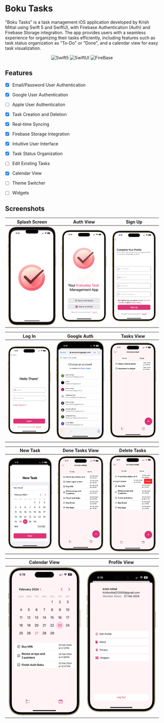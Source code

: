 
# Boku Tasks

"Boku Tasks" is a task management iOS application developed by Krish Mittal using Swift 5 and SwiftUI, with Firebase Authentication (Auth) and Firebase Storage integration. The app provides users with a seamless experience for organizing their tasks efficiently, including features such as task status organization as "To-Do" or "Done", and a calendar view for easy task visualization.

<p align="center">
    <img src="https://developer.apple.com/assets/elements/icons/swift/swift-96x96_2x.png" alt="Swift5" width="48" height="48">
    <img src="https://developer.apple.com/assets/elements/icons/swiftui/swiftui-96x96_2x.png" alt="SwiftUI" width="48" height="48">
    <img src="https://res.cloudinary.com/startup-grind/image/upload/c_fill,dpr_2.0,f_auto,g_center,h_1080,q_100,w_1080/v1/gcs/platform-data-dsc/events/firebase_logo-1.png" alt="FireBase" width="48" height="48">
</p>

## Features

- [x]  Email/Password User Authentication
- [x]  Google User Authentication
- [ ]  Apple User Authentication
- [x]  Task Creation and Deletion
- [x]  Real-time Syncing
- [x]  Firebase Storage Integration
- [x]  Intuitive User Interface
- [x]  Task Status Organization
- [ ]  Edit Existing Tasks
- [x]  Calendar View
- [ ]  Theme Switcher
- [ ]  Widgets



## Screenshots

| Splash Screen | Auth View | Sign Up |
|:-------------:|:---------:|:-------:|
| ![Splash Screen](https://github.com/krishmittal21/BokuTasks/raw/main/ScreenShots/SplashScreen.png) | ![Auth View](https://github.com/krishmittal21/BokuTasks/raw/main/ScreenShots/AuthView.png) | ![Sign Up](https://github.com/krishmittal21/BokuTasks/raw/main/ScreenShots/SignUp.png) |

| Log In | Google Auth | Tasks View |
|:------:|:-----------:|:----------:|
| ![Log In](https://github.com/krishmittal21/BokuTasks/raw/main/ScreenShots/LogIn.png) | ![Google Auth](https://github.com/krishmittal21/BokuTasks/raw/main/ScreenShots/GoogleAuth.png) | ![Tasks View](https://github.com/krishmittal21/BokuTasks/raw/main/ScreenShots/TasksView.png) |

| New Task | Done Tasks View | Delete Tasks |
|:--------:|:---------------:|:------------:|
| ![New Task](https://github.com/krishmittal21/BokuTasks/raw/main/ScreenShots/NewTask.png) | ![Done Tasks View](https://github.com/krishmittal21/BokuTasks/raw/main/ScreenShots/DoneTasksView.png) | ![Delete Tasks](https://github.com/krishmittal21/BokuTasks/raw/main/ScreenShots/DeleteTasks.png) |

| Calendar View | Profile View |
|:-------------:|:------------:|
| ![Calendar View](https://github.com/krishmittal21/BokuTasks/raw/main/ScreenShots/CalendarView.png) | ![Profile View](https://github.com/krishmittal21/BokuTasks/raw/main/ScreenShots/ProfileView.png) |
